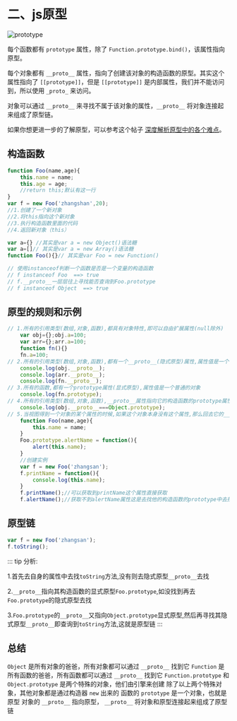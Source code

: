 # 二、js原型

![prototype](https://camo.githubusercontent.com/71cab2efcf6fb8401a2f0ef49443dd94bffc1373/68747470733a2f2f757365722d676f6c642d63646e2e786974752e696f2f323031382f332f31332f313632316538613962636230383732643f773d34383826683d35393026663d706e6726733d313531373232)

每个函数都有 `prototype` 属性，除了 `Function.prototype.bind()`，该属性指向原型。

每个对象都有 `__proto__` 属性，指向了创建该对象的构造函数的原型。其实这个属性指向了 `[[prototype]]`，但是 `[[prototype]]` 是内部属性，我们并不能访问到，所以使用 `_proto_` 来访问。

对象可以通过 `__proto__` 来寻找不属于该对象的属性，`__proto__` 将对象连接起来组成了原型链。

如果你想更进一步的了解原型，可以参考这个帖子 [深度解析原型中的各个难点](https://github.com/KieSun/Blog/issues/2)。

## 构造函数

```js
function Foo(name,age){
    this.name = name;
    this.age = age;
    //return this;默认有这一行
}
var f = new Foo('zhangshan',20);
//1.创建了一个新对象
//2.将this指向这个新对象
//3.执行构造函数里面的代码
//4.返回新对象（this）

var a={} //其实是var a = new Object()语法糖
var a=[]// 其实是var a = new Array()语法糖
function Foo(){}// 其实是var Foo = new Function()

// 使用instanceof判断一个函数是否是一个变量的构造函数
// f instanceof Foo  ==> true
// f.__proto__一层层往上寻找能否查询到Foo.prototype
// f instanceof Object  ==> true
```


## 原型的规则和示例

```js
// 1.所有的引用类型(数组,对象,函数),都具有对象特性,即可以自由扩展属性(null除外)  
    var obj={};obj.a=100;
    var arr={};arr.a=100;
    function fn(){} 
    fn.a=100;
// 2.所有的引用类型(数组,对象,函数),都有一个__proto__(隐式原型)属性,属性值是一个普通的对象
    console.log(obj.__proto__);
    console.log(arr.__proto__);
    console.log(fn.__proto__);
// 3.所有的函数,都有一个prototype属性(显式原型),属性值是一个普通的对象
    console.log(fn.prototype);
// 4.所有的引用类型(数组,对象,函数),__proto__属性指向它的构造函数的prototype属性值
    console.log(obj.__proto__===Object.prototype);
// 5.当视图得到一个对象的某个属性的时候,如果这个对象本身没有这个属性,那么回去它的__proto__(即它的构造函数prototype)中去找
    function Foo(name,age){
        this.name = name;
    }
    Foo.prototype.alertName = function(){
        alert(this.name);
    }
    //创建实例
    var f = new Foo('zhangsan');
    f.printName = function(){
        console.log(this.name);
    }
    f.printName();//可以获取到printName这个属性直接获取
    f.alertName();//获取不到alertName属性这是去找他的构造函数的prototype中去找
```

## 原型链

```js
var f = new Foo('zhangsan');
f.toString();
```
::: tip 分析:

1.首先去自身的属性中去找`toString`方法,没有则去隐式原型`__proto__`去找

2.`__proto__`指向其构造函数的显式原型`Foo.prototype`,如没找到再去`Foo.prototype`的隐式原型去找

3.`Foo.prototype`的`__proto__`又指向`Object.prototype`显式原型,然后再寻找其隐式原型`__proto__`即查询到`toString`方法,这就是原型链
:::

## 总结
`Object` 是所有对象的爸爸，所有对象都可以通过 `__proto__` 找到它
`Function` 是所有函数的爸爸，所有函数都可以通过 `__proto__` 找到它
`Function.prototype` 和 `Object.prototype` 是两个特殊的对象，他们由引擎来创建
除了以上两个特殊对象，其他对象都是通过构造器 `new` 出来的
函数的 `prototype` 是一个对象，也就是原型
对象的 `__proto__` 指向原型， `__proto__` 将对象和原型连接起来组成了原型链

